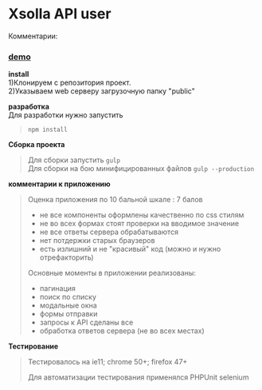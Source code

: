 # Xsolla API user
Комментарии:


### [demo](https://ordomalleus.github.io/) ###


**install**<br/>
1)Клонируем с репозитория проект.<br/>
2)Указываем web серверу загрузочную папку "public"<br/>

**разработка**<br/>
Для разработки нужно запустить
> `npm install`

**Сборка проекта**<br/>
> Для сборки запустить `gulp`<br/>
> Для сборки на бою минифицированных файлов `gulp --production`<br/>

**комментарии к приложению**
>Оценка приложения по 10 бальной шкале : 7 балов
>- не все компоненты оформлены качественно по css стилям
>- не во всех формах стоят проверки на вводимое значение
>- не все ответы сервера обрабатываются
>- нет потдержки старых браузеров
>- есть излишний и не "красивый" код (можно и нужно отрефакторить)
>
>Основные моменты в приложении реализованы:
>- пагинация
>- поиск по списку
>- модальные окна
>- формы отправки
>- запросы к API сделаны все
>- обработка ответов сервера (не во всех местах)

**Тестирование**
>Тестировалось на ie11; chrome 50+; firefox 47+
>
>Для автоматизации тестирования применялся PHPUnit selenium